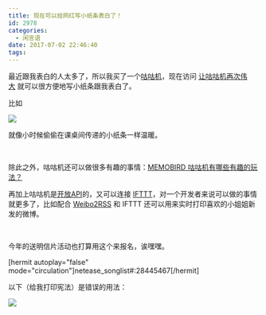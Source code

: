 ```yaml
---
title: 现在可以给网红写小纸条表白了！
id: 2978
categories:
  - 闲言语
date: 2017-07-02 22:46:40
tags:
---
```


最近跟我表白的人太多了，所以我买了一个[咕咕机](http://www.memobird.cn)，现在访问 [让咕咕机再次伟大](/make-gugu-great-again) 就可以很方便地写小纸条跟我表白了。<!--more-->

比如

![](/images/gugu1.jpg)

就像小时候偷偷在课桌间传递的小纸条一样温暖。

&nbsp;

除此之外，咕咕机还可以做很多有趣的事情：[MEMOBIRD 咕咕机有哪些有趣的玩法？](https://www.zhihu.com/question/39529878)

再加上咕咕机是[开放API](http://open.memobird.cn/)的，又可以连接 [IFTTT](https://ifttt.com/)，对一个开发者来说可以做的事情就更多了，比如配合 [Weibo2RSS](https://github.com/DIYgod/Weibo2RSS) 和 IFTTT 还可以用来实时打印喜欢的小姐姐新发的微博。

&nbsp;

今年的送明信片活动也打算用这个来报名，诶嘿嘿。

[hermit autoplay="false" mode="circulation"]netease_songlist#:28445467[/hermit]

以下（给我打印宪法）是错误的用法：

![](/images/gugu2.jpg)